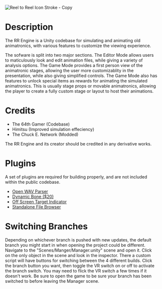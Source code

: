 ![Reel to Reel Icon Stroke - Copy](https://user-images.githubusercontent.com/69170079/180670348-4175cc09-545a-4611-802f-b2d50ef1c0e3.png)

# Description
The RR Engine is a Unity codebase for simulating and animating old animatronics, with various features to customize the viewing experience.

The sofware is split into two major sections. The Editor Mode allows users to maticulously look and edit animation files,
while giving a variety of analysis options. The Game Mode provides a first person view of the animatronic stages, 
allowing the user more customizablity in the presentation, while also giving simplified controls. The Game Mode also
has features to unlock special items as rewards for animating the simulated animatronics. This is usually stage props
or movable animatronics, allowing the player to create a fully custom stage or layout to host their animations.

# Credits
- The 64th Gamer (Codebase)
- Himitsu (Improved simulation effeciency)
- The Chuck E. Network (Modded)

The RR Engine and its creator should be credited in any derivative works.

# Plugins
A set of plugins are required for building properly, and are not included within the public codebase.
- [Open WAV Parser](https://assetstore.unity.com/packages/tools/audio/open-wav-parser-90832#publisher)
- [Dynamic Bone ($20)](https://assetstore.unity.com/packages/tools/animation/dynamic-bone-16743#description)
- [Off Screen Target Indicator](https://assetstore.unity.com/packages/tools/gui/off-screen-target-indicator-71799#publisher)
- [Standalone File Browser](https://github.com/gkngkc/UnityStandaloneFileBrowser)

# Switching Branches
Depending on whichever branch is pushed with new updates, the default branch you might start in when opening the project could be different. Navigate to the "Scenes/Manger/Manager.unity" scene and open it. Click on the only object in the scene and look in the inspector. There a custom script will have buttons for switching between the 4 different builds. Click the branch button you want, then toggle the VR switch on or off to activate the branch switch. You may need to flick the VR switch a few times if it doesn't work. Be sure to open the game to be sure your branch has been switched to before leaving the Manager scene.

